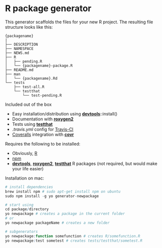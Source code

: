 R package generator
========

This generator scaffolds the files for your new R project.
The resulting file structure looks like this:
```
{packagename}
|
├── DESCRIPTION
├── NAMESPACE
├── NEWS.md
├── R
│   ├── pending.R
│   └── {packagename}-package.R
├── README.md
├── man
│   └── {packagename}.Rd
└── tests
    ├── test-all.R
    └── testthat
        └── test-pending.R
```

Included out of the box
* Easy installation/distribution using [**devtools**](https://github.com/hadley/devtools)::install()
* Documentation with [**roxygen2**](https://github.com/klutometis/roxygen)
* Tests using [**testthat**](https://github.com/hadley/testthat)
* *.travis.yml* config for [Travis-CI](https://travis-ci.org/)
* [Coveralls](https://coveralls.io/) integration with [**covr**](https://github.com/jimhester/covr)

Requires the following to be installed:
* Obviously, [R](http://www.r-project.org/)
* [npm](https://www.npmjs.com/)
* [**devtools**](https://github.com/hadley/devtools),
[**roxygen2**](https://github.com/klutometis/roxygen),
[**testthat**](https://github.com/hadley/testthat) R packages (not required, but would make your life easier)

Installation on mac:
```r
# install dependencies
brew install npm # sudo apt-get install npm on ubuntu
sudo npm install -g yo generator-newpackage

# start using
cd package/directory
yo newpackage # creates a package in the current folder
# or
yo newpackage packageName # creates a new folder

# subgenerators
yo newpackage:function somefunction # creates R/somefunction.R
yo newpackage:test sometest # creates tests/testthat/sometest.R
```
